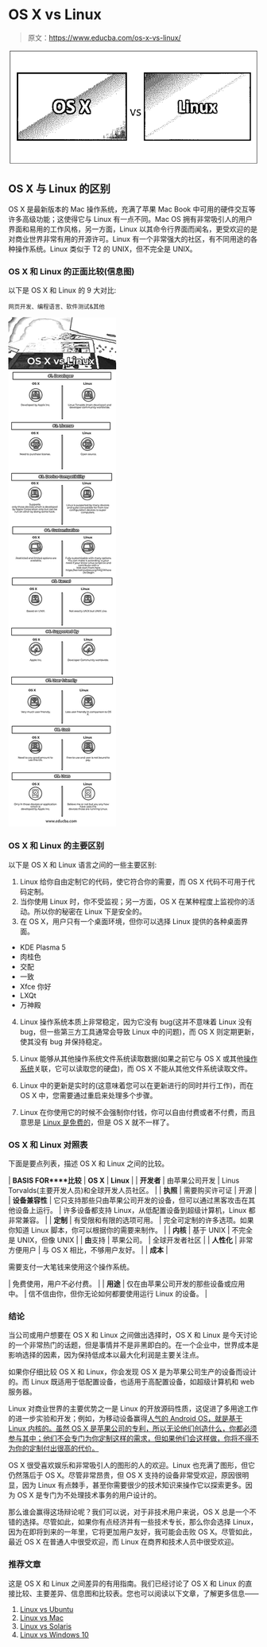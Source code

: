 # OS X vs Linux

> 原文：<https://www.educba.com/os-x-vs-linux/>

![OS X vs Linux](img/9a3ab8d93e28ae372766305ca134966f.png)



## OS X 与 Linux 的区别

OS X 是最新版本的 Mac 操作系统，充满了苹果 Mac Book 中可用的硬件交互等许多高级功能；这使得它与 Linux 有一点不同。Mac OS 拥有非常吸引人的用户界面和易用的工作风格，另一方面，Linux 以其命令行界面而闻名，更受欢迎的是对商业世界非常有用的开源许可。Linux 有一个非常强大的社区，有不同用途的各种操作系统。Linux 类似于 T2 的 UNIX，但不完全是 UNIX。

### OS X 和 Linux 的正面比较(信息图)

以下是 OS X 和 Linux 的 9 大对比:

<small>网页开发、编程语言、软件测试&其他</small>

![OS X vs Linux Infographics](img/a2fc378801c75a497b8ad5973ca07149.png)



### OS X 和 Linux 的主要区别

以下是 OS X 和 Linux 语言之间的一些主要区别:

1.  Linux 给你自由定制它的代码，使它符合你的需要，而 OS X 代码不可用于代码定制。
2.  当你使用 Linux 时，你不受监视；另一方面，OS X 在某种程度上监视你的活动。所以你的秘密在 Linux 下是安全的。
3.  在 OS X，用户只有一个桌面环境，但你可以选择 Linux 提供的各种桌面界面。

*   KDE Plasma 5
*   肉桂色
*   交配
*   一致
*   Xfce 你好
*   LXQt
*   万神殿

4.  Linux 操作系统本质上非常稳定，因为它没有 bug(这并不意味着 Linux 没有 bug，但一些第三方工具通常会导致 Linux 中的问题)，而 OS X 则定期更新，使其没有 bug 并保持稳定。

5.  Linux 能够从其他操作系统文件系统读取数据(如果之前它与 OS X 或其他[操作系统](https://www.educba.com/features-of-operating-system/)关联，它可以读取您的硬盘)，而 OS X 不能从其他文件系统读取文件。

6.  Linux 中的更新是实时的(这意味着您可以在更新进行的同时并行工作)，而在 OS X 中，您需要通过重启来处理多个步骤。

7.  Linux 在你使用它的时候不会强制你付钱，你可以自由付费或者不付费，而且意思是 [Linux 是免费的](https://www.educba.com/advantage-of-linux/)，但是 OS X 就不一样了。

### OS X 和 Linux 对照表

下面是要点列表，描述 OS X 和 Linux 之间的比较。

| **BASIS FOR****比较** | **OS X** | **Linux** |
| **开发者** | 由苹果公司开发 | Linus Torvalds(主要开发人员)和全球开发人员社区。 |
| **执照** | 需要购买许可证 | 开源 |
| **设备兼容性** | 它只支持那些只由苹果公司开发的设备，但可以通过黑客攻击在其他设备上运行。 | 许多设备都支持 Linux，从低配置设备到超级计算机，Linux 都非常兼容。 |
| **定制** | 有受限和有限的选项可用。 | 完全可定制的许多选项。如果你知道 Linux 脚本，你可以根据你的需要来制作。 |
| **内核** | 基于 UNIX | 不完全是 UNIX，但像 UNIX |
| **由**支持 | 苹果公司。 | 全球开发者社区 |
| **人性化** | 非常方便用户 | 与 OS X 相比，不够用户友好。 |
| **成本** |  

需要支付一大笔钱来使用这个操作系统。

 | 免费使用，用户不必付费。 |
| **用途** | 仅在由苹果公司开发的那些设备或应用中。 | 信不信由你，但你无论如何都要使用运行 Linux 的设备。 |

### 结论

当公司或用户想要在 OS X 和 Linux 之间做出选择时，OS X 和 Linux 是今天讨论的一个非常热门的话题，但是事情并不是非黑即白的。在一个企业中，世界成本是影响选择的因素，因为保持低成本以最大化利润是主要关注点。

如果你仔细比较 OS X 和 Linux，你会发现 OS X 是为苹果公司生产的设备而设计的。而 Linux 既适用于低配置设备，也适用于高配置设备，如超级计算机和 web 服务器。

Linux 对商业世界的主要优势之一是 Linux 的开放源码性质，这促进了多用途工作的进一步实验和开发；例如，为移动设备赢得[人气的 Android OS，就是基于 Linux 内核的。虽然 OS X 是苹果公司的专利，所以无论他们创造什么，你都必须参与其中；他们不会专门为你定制这样的需求，但如果他们会这样做，你将不得不为你的定制付出很高的代价。](https://www.educba.com/mobile-marketing-association/)

OS X 很受喜欢娱乐和非常吸引人的图形的人的欢迎。Linux 也充满了图形，但它仍然落后于 OS X。尽管非常昂贵，但 OS X 支持的设备非常受欢迎，原因很明显，因为 Linux 有点棘手，甚至你需要很少的技术知识来操作它以探索更多。因为 OS X 是专门为不处理技术事务的用户设计的。

那么谁会赢得这场辩论呢？我们可以说，对于非技术用户来说，OS X 总是一个不错的选择。尽管如此，如果你有点经济并有一些技术专长，那么你会选择 Linux，因为在即将到来的一年里，它将更加用户友好，我可能会击败 OS X。尽管如此，最近 OS X 在普通人中很受欢迎，而 Linux 在商界和技术人员中很受欢迎。

### 推荐文章

这是 OS X 和 Linux 之间差异的有用指南。我们已经讨论了 OS X 和 Linux 的直接比较、主要差异、信息图和比较表。您也可以阅读以下文章，了解更多信息——

1.  [Linux vs Ubuntu](https://www.educba.com/linux-vs-ubuntu/)
2.  [Linux vs Mac](https://www.educba.com/linux-vs-mac/)
3.  [Linux vs Solaris](https://www.educba.com/linux-vs-solaris/)
4.  [Linux vs Windows 10](https://www.educba.com/linux-vs-windows-10/)





